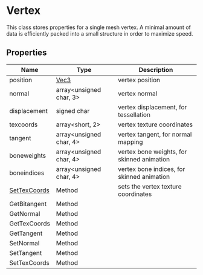# Vertex

This class stores properties for a single mesh vertex. A minimal amount of data is efficiently packed into a small structure in order to maximize speed.

## Properties

| Name | Type | Description |
|---|---|---|
| position | [Vec3](Vec3.md) | vertex position |
| normal | array<unsigned char, 3> | vertex normal |
| displacement | signed char | vertex displacement, for tessellation |
| texcoords | array<short, 2> | vertex texture coordinates |
| tangent | array<unsigned char, 4> | vertex tangent, for normal mapping |
| boneweights | array<unsigned char, 4> | vertex bone weights, for skinned animation |
| boneindices | array<unsigned char, 4> | vertex bone indices, for skinned animation |
| [SetTexCoords](Vertex_SetTexCoords.md) | Method | sets the vertex texture coordinates |
| GetBitangent | Method | |
| GetNormal | Method | |
| GetTexCoords | Method | |
| GetTangent | Method | |
| SetNormal | Method | |
| SetTangent | Method | |
| SetTexCoords | Method | |
